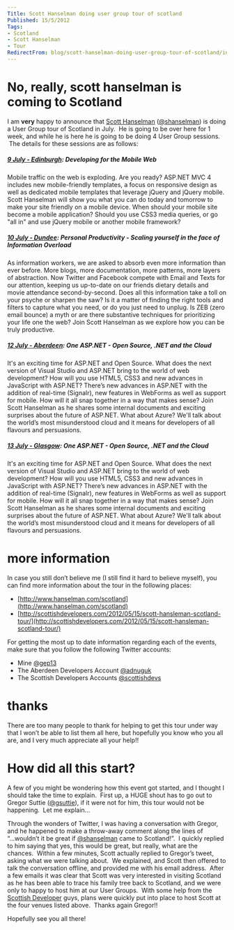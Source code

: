 ```yaml
---
Title: Scott Hanselman doing user group tour of scotland
Published: 15/5/2012
Tags:
- Scotland
- Scott Hanselman
- Tour
RedirectFrom: blog/scott-hanselman-doing-user-group-tour-of-scotland/index.html
---
```


# No, really, scott hanselman is coming to Scotland

I am **very** happy to announce that [Scott Hanselman](http://www.hanselman.com) ([@shanselman](https://twitter.com/#!/shanselman)) is doing a User Group tour of Scotland in July.  He is going to be over here for 1 week, and while he is here he is going to be doing 4 User Group sessions.  The details for these sessions are as follows:

##### **[9 July - Edinburgh](http://scott-hanselman-edi-2012.eventbrite.co.uk/?ref=gep13blog)**: Developing for the Mobile Web

Mobile traffic on the web is exploding. Are you ready? ASP.NET MVC 4 includes new mobile-friendly templates, a focus on responsive design as well as dedicated mobile templates that leverage jQuery and jQuery mobile. Scott Hanselman will show you what you can do today and tomorrow to make your site friendly on a mobile device. When should your mobile site become a mobile application? Should you use CSS3 media queries, or go "all in" and use jQuery mobile or another mobile framework?

##### **[10 July - Dundee](http://scott-hanselman-dee-2012.eventbrite.co.uk/?ref=gep13blog)**: Personal Productivity - Scaling yourself in the face of Information Overload

As information workers, we are asked to absorb even more information than ever before. More blogs, more documentation, more patterns, more layers of abstraction. Now Twitter and Facebook compete with Email and Texts for our attention, keeping us up-to-date on our friends dietary details and movie attendance second-by-second. Does all this information take a toll on your psyche or sharpen the saw? Is it a matter of finding the right tools and filters to capture what you need, or do you just need to unplug. Is ZEB (zero email bounce) a myth or are there substantive techniques for prioritizing your life one the web? Join Scott Hanselman as we explore how you can be truly productive.

##### **[12 July - Aberdeen](http://scott-hanselman-abz-2012.eventbrite.co.uk/?ref=gep13blog)**: One ASP.NET - Open Source, .NET and the Cloud

It's an exciting time for ASP.NET and Open Source. What does the next version of Visual Studio and ASP.NET bring to the world of web development? How will you use HTML5, CSS3 and new advances in JavaScript with ASP.NET? There’s new advances in ASP.NET with the addition of real-time (Signalr), new features in WebForms as well as support for mobile. How will it all snap together in a way that makes sense? Join Scott Hanselman as he shares some internal documents and exciting surprises about the future of ASP.NET. What about Azure? We'll talk about the world’s most misunderstood cloud and it means for developers of all flavours and persuasions.

##### **[13 July - Glasgow](http://scott-hanselman-gla-2012.eventbrite.co.uk/?ref=gep13blog)**: One ASP.NET - Open Source, .NET and the Cloud

It's an exciting time for ASP.NET and Open Source. What does the next version of Visual Studio and ASP.NET bring to the world of web development? How will you use HTML5, CSS3 and new advances in JavaScript with ASP.NET? There’s new advances in ASP.NET with the addition of real-time (Signalr), new features in WebForms as well as support for mobile. How will it all snap together in a way that makes sense? Join Scott Hanselman as he shares some internal documents and exciting surprises about the future of ASP.NET. What about Azure? We'll talk about the world’s most misunderstood cloud and it means for developers of all flavours and persuasions.

# more information

In case you still don’t believe me (I still find it hard to believe myself), you can find more information about the tour in the following places:

- [http://www.hanselman.com/scotland](http://www.hanselman.com/scotland)
- [http://scottishdevelopers.com/2012/05/15/scott-hansleman-scotland-tour/](http://scottishdevelopers.com/2012/05/15/scott-hansleman-scotland-tour/)

For getting the most up to date information regarding each of the events, make sure that you follow the following Twitter accounts:

- Mine [@gep13](https://twitter.com/#!/gep13)
- The Aberdeen Developers Account [@adnuguk](https://twitter.com/#!/adnuguk)
- The Scottish Developers Accounts [@scottishdevs](https://twitter.com/#!/scottishdevs)

# thanks

There are too many people to thank for helping to get this tour under way that I won’t be able to list them all here, but hopefully you know who you all are, and I very much appreciate all your help!!

# How did all this start?

A few of you might be wondering how this event got started, and I thought I should take the time to explain.  First up, a HUGE shout has to go out to Gregor Suttie ([@gsuttie](https://twitter.com/#!/gsuttie)), if it were not for him, this tour would not be happening.  Let me explain...

Through the wonders of Twitter, I was having a conversation with Gregor, and he happened to make a throw-away comment along the lines of “...wouldn’t it be great if [@shanselman](https://twitter.com/#!/shanselman) came to Scotland!”.  I quickly replied to him saying that yes, this would be great, but really, what are the chances.  Within a few minutes, Scott actually replied to Gregor’s tweet, asking what we were talking about.  We explained, and Scott then offered to talk the conversation offline, and provided me with his email address.  After a few emails it was clear that Scott was very interested in visiting Scotland as he has been able to trace his family tree back to Scotland, and we were only to happy to host him at our User Groups.  With some help from the [Scottish Developer](http://scottishdevelopers.com/) guys, plans were quickly put into place to host Scott at the four venues listed above.  Thanks again Gregor!!

Hopefully see you all there!
